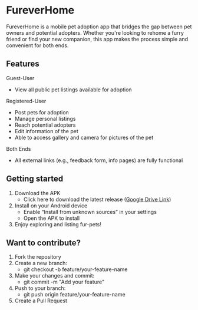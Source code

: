 # FureverHome

FureverHome is a mobile pet adoption app that bridges the gap between pet owners and potential adopters. Whether you're looking to rehome a furry friend or find your new companion, this app makes the process simple and convenient for both ends. 

## Features
Guest-User
- View all public pet listings available for adoption

Registered-User 
- Post pets for adoption
- Manage personal listings
- Reach potential adopters
- Edit information of the pet
- Able to access gallery and camera for pictures of the pet

Both Ends
- All external links (e.g., feedback form, info pages) are fully functional
  
## Getting started
1. Download the APK
   - Click here to download the latest release ([Google Drive Link](https://drive.google.com/drive/folders/1trcBW-lOP1nPVnr207cEdJxCjQkuHgkY?usp=drive_link))
3. Install on your Android device
   - Enable “Install from unknown sources” in your settings
   - Open the APK to install
3. Enjoy exploring and listing fur-pets!



## Want to contribute?
1. Fork the repository
2. Create a new branch:
   - git checkout -b feature/your-feature-name
3. Make your changes and commit:
   - git commit -m "Add your feature"
4. Push to your branch:
   - git push origin feature/your-feature-name
5. Create a Pull Request
